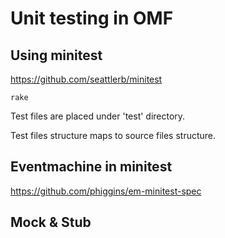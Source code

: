 # Unit testing in OMF

## Using minitest

https://github.com/seattlerb/minitest

    rake

Test files are placed under 'test' directory.

Test files structure maps to source files structure.

## Eventmachine in minitest

https://github.com/phiggins/em-minitest-spec

## Mock & Stub
